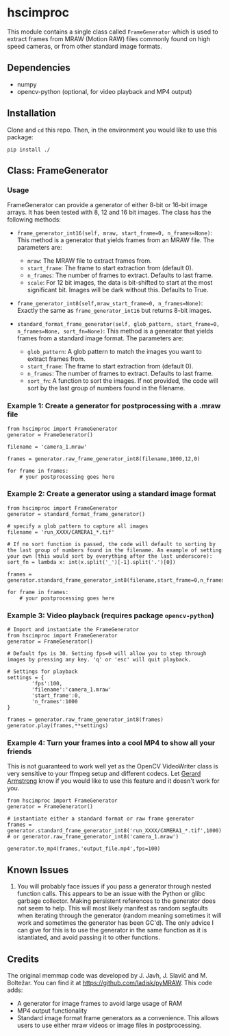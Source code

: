 # hscimproc

This module contains a single class called `FrameGenerator` which is used to extract frames from MRAW (Motion RAW) files commonly found on high speed cameras, or from other standard image formats.

## Dependencies

- numpy
- opencv-python (optional, for video playback and MP4 output)

## Installation

Clone and `cd` this repo. Then, in the environment you would like to use this package:

`pip install ./`

## Class: FrameGenerator

### Usage

FrameGenerator can provide a generator of either 8-bit or 16-bit image arrays. It has been tested with 8, 12 and 16 bit images. The class has the following methods:

- `frame_generator_int16(self, mraw, start_frame=0, n_frames=None)`: This method is a generator that yields frames from an MRAW file. The parameters are:
  - `mraw`: The MRAW file to extract frames from.
  - `start_frame`: The frame to start extraction from (default 0).
  - `n_frames`: The number of frames to extract. Defaults to last frame.
  - `scale`: For 12 bit images, the data is bit-shifted to start at the most significant bit. Images will be dark without this. Defaults to True.

- `frame_generator_int8(self,mraw_start_frame=0, n_frames=None)`: Exactly the same as `frame_generator_int16` but returns 8-bit images.

- `standard_format_frame_generator(self, glob_pattern, start_frame=0, n_frames=None, sort_fn=None)`: This method is a generator that yields frames from a standard image format. The parameters are:
  - `glob_pattern`: A glob pattern to match the images you want to extract frames from.
  - `start_frame`: The frame to start extraction from (default 0).
  - `n_frames`: The number of frames to extract. Defaults to last frame.
  - `sort_fn`: A function to sort the images. If not provided, the code will sort by the last group of numbers found in the filename.

### Example 1: Create a generator for postprocessing with a .mraw file

```
from hscimproc import FrameGenerator
generator = FrameGenerator()

filename = 'camera_1.mraw'

frames = generator.raw_frame_generator_int8(filename,1000,12,0)

for frame in frames:
    # your postprocessing goes here

```

### Example 2: Create a generator using a standard image format

```
from hscimproc import FrameGenerator
generator = standard_format_frame_generator()

# specify a glob pattern to capture all images
filename = 'run_XXXX/CAMERA1_*.tif'

# If no sort function is passed, the code will default to sorting by the last group of numbers found in the filename. An example of setting your own (this would sort by everything after the last underscore):
sort_fn = lambda x: int(x.split('_')[-1].split('.')[0])

frames = generator.standard_frame_generator_int8(filename,start_frame=0,n_frames=None,sort_fn=sort_fn)

for frame in frames:
    # your postprocessing goes here

```

### Example 3: Video playback (requires package `opencv-python`)
```
# Import and instantiate the FrameGenerator
from hscimproc import FrameGenerator
generator = FrameGenerator()

# Default fps is 30. Setting fps=0 will allow you to step through images by pressing any key. 'q' or 'esc' will quit playback.

# Settings for playback
settings = {
        'fps':100,
        'filename':'camera_1.mraw'
        'start_frame':0,
        'n_frames':1000 
}

frames = generator.raw_frame_generator_int8(frames)
generator.play(frames,**settings)
```

### Example 4: Turn your frames into a cool MP4 to show all your friends

This is not guaranteed to work well yet as the OpenCV VideoWriter class is very sensitive to your ffmpeg setup and different codecs. Let [Gerard Armstrong](gerard.armstrong@unisq.edu.au) know if you would like to use this feature and it doesn't work for you.

```
from hscimproc import FrameGenerator
generator = FrameGenerator()

# instantiate either a standard format or raw frame generator
frames = generator.standard_frame_generator_int8('run_XXXX/CAMERA1_*.tif',1000) # or generator.raw_frame_generator_int8('camera_1.mraw')

generator.to_mp4(frames,'output_file.mp4',fps=100)

```

## Known Issues

1. You will probably face issues if you pass a generator through nested function calls. This appears to be an issue with the Python or glibc garbage collector. Making persistent references to the generator does not seem to help. This will most likely manifest as random segfaults when iterating through the generator (random meaning sometimes it will work and sometimes the generator has been GC'd). The only advice I can give for this is to use the generator in the same function as it is istantiated, and avoid passing it to other functions.

## Credits

The original memmap code was developed by J. Javh, J. Slavič and M. Boltežar. You can find it at https://github.com/ladisk/pyMRAW. This code adds:
- A generator for image frames to avoid large usage of RAM
- MP4 output functionality
- Standard image format frame generators as a convenience. This allows users to use either mraw videos or image files in postprocessing.
